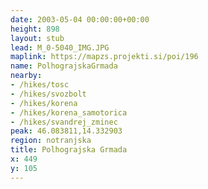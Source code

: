 ```yaml
---
date: 2003-05-04 00:00:00+00:00
height: 898
layout: stub
lead: M_0-5040_IMG.JPG
maplink: https://mapzs.projekti.si/poi/196
name: PolhograjskaGrmada
nearby:
- /hikes/tosc
- /hikes/svozbolt
- /hikes/korena
- /hikes/korena_samotorica
- /hikes/svandrej_zminec
peak: 46.083811,14.332903
region: notranjska
title: Polhograjska Grmada
x: 449
y: 105
---
```

